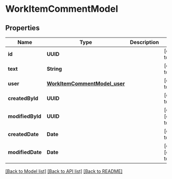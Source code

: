 # WorkItemCommentModel
## Properties

| Name | Type | Description | Notes |
|------------ | ------------- | ------------- | -------------|
| **id** | **UUID** |  | [default to null] |
| **text** | **String** |  | [default to null] |
| **user** | [**WorkItemCommentModel_user**](WorkItemCommentModel_user.md) |  | [default to null] |
| **createdById** | **UUID** |  | [default to null] |
| **modifiedById** | **UUID** |  | [optional] [default to null] |
| **createdDate** | **Date** |  | [default to null] |
| **modifiedDate** | **Date** |  | [optional] [default to null] |

[[Back to Model list]](../README.md#documentation-for-models) [[Back to API list]](../README.md#documentation-for-api-endpoints) [[Back to README]](../README.md)

